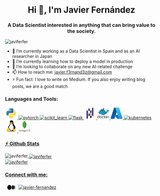 <h1 align="center">Hi 👋, I'm Javier Fernández</h1>
<h3 align="center">A Data Scientist interested in anything that can bring value to the society.</h3>

<p align="left"> <img src="https://komarev.com/ghpvc/?username=javiferfer&label=Profile%20views&color=0e75b6&style=flat" alt="javiferfer" /> </p>

- 🔭 I’m currently working as a Data Scientist in Spain and as an AI researcher in Japan
- 🌱 I’m currently learning how to deploy a model in production
- 👯 I’m looking to collaborate on any new AI-related challenge
- 📫 How to reach me: javier.f3rnand3z@gmail.com
- ⚡ Fun fact: I love to write on Medium. If you also enjoy writing blog posts, we are a good match


<h3 align="left">Languages and Tools:</h3>
<p align="left">
    <a href="https://www.python.org" target="_blank" rel="noreferrer"> <img src="https://raw.githubusercontent.com/devicons/devicon/master/icons/python/python-original.svg" alt="python" width="40" height="40"/> </a> 
  <a href="https://pytorch.org/" target="_blank" rel="noreferrer"> <img src="https://www.vectorlogo.zone/logos/pytorch/pytorch-icon.svg" alt="pytorch" width="40" height="40"/> </a> 
  <a href="https://scikit-learn.org/" target="_blank" rel="noreferrer"> <img src="https://upload.wikimedia.org/wikipedia/commons/0/05/Scikit_learn_logo_small.svg" alt="scikit_learn" width="40" height="40"/> </a> 
    <a href="https://flask.palletsprojects.com/" target="_blank" rel="noreferrer"> <img src="https://www.vectorlogo.zone/logos/pocoo_flask/pocoo_flask-icon.svg" alt="flask" width="40" height="40"/> </a>
    <a href="https://pandas.pydata.org/" target="_blank" rel="noreferrer"> <img src="https://raw.githubusercontent.com/devicons/devicon/2ae2a900d2f041da66e950e4d48052658d850630/icons/pandas/pandas-original.svg" alt="pandas" width="40" height="40"/> </a> 
  <a href="https://www.docker.com/" target="_blank" rel="noreferrer"> <img src="https://raw.githubusercontent.com/devicons/devicon/master/icons/docker/docker-original-wordmark.svg" alt="docker" width="40" height="40"/> </a> 
  <a href="https://azure.microsoft.com/" target="_blank" rel="noreferrer"> <img src="https://github.com/devicons/devicon/blob/master/icons/azure/azure-original.svg" alt="azure" width="40" height="40"/> </a> 
  <a href="https://kubernetes.io" target="_blank" rel="noreferrer"> <img src="https://www.vectorlogo.zone/logos/kubernetes/kubernetes-icon.svg" alt="kubernetes" width="40" height="40"/> </a>
  <a href="https://www.linux.org/" target="_blank" rel="noreferrer"> <img src="https://raw.githubusercontent.com/devicons/devicon/master/icons/linux/linux-original.svg" alt="linux" width="40" height="40"/> </a> 
  <a href="https://www.mongodb.com/" target="_blank" rel="noreferrer"> <img src="https://raw.githubusercontent.com/devicons/devicon/master/icons/mongodb/mongodb-original-wordmark.svg" alt="mongodb" width="40" height="40"/> 


<h3>⚡ Github Stats</h3>

<div style="Display: block;"><img align="left" src="https://github-readme-stats.vercel.app/api/top-langs?username=javiferfer&show_icons=true&locale=en&layout=compact&hide=jupyter%20notebook" alt="javiferfer" /></div>

<div style="Display: block;">&nbsp;<img align="center" src="https://github-readme-stats.vercel.app/api?username=javiferfer&show_icons=true&locale=en" alt="javiferfer" /></div>

<div style="Display: block;"><img align="center" src="https://github-readme-streak-stats.herokuapp.com/?user=javiferfer&" alt="javiferfer" /></div>


<h3 align="left">Connect with me:</h3>
<p align="left">
<a href="https://javiferfer.medium.com/" target="blank"><img align="center" src="https://github.com/Medium/medium-logos/blob/master/03_Symbol/01_Black/SVG/Artboard%201.svg" alt="javiferfer" height="30" width="40" /></a>
<a href="https://www.linkedin.com/in/javier-fernández-fernández-b91684b6/" target="blank"><img align="center" src="https://raw.githubusercontent.com/rahuldkjain/github-profile-readme-generator/master/src/images/icons/Social/linked-in-alt.svg" alt="javier-fernandez" height="30" width="40" /></a>
</p>

